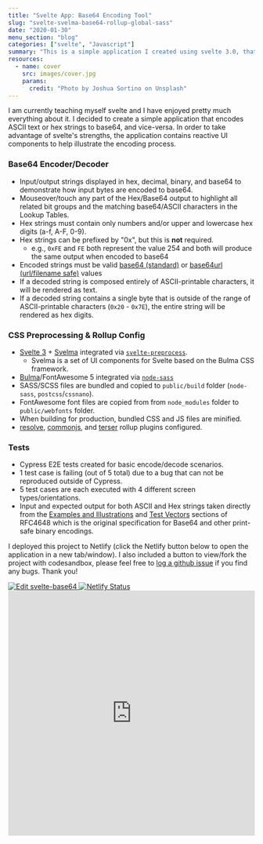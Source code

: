 ```yaml
---
title: "Svelte App: Base64 Encoding Tool"
slug: "svelte-svelma-base64-rollup-global-sass"
date: "2020-01-30"
menu_section: "blog"
categories: ["svelte", "Javascript"]
summary: "This is a simple application I created using svelte 3.0, that encodes/decodes ASCII text or hex strings to/from base64 and provides reactive ui components to help illustrate the encoding process."
resources:
  - name: cover
    src: images/cover.jpg
    params:
      credit: "Photo by Joshua Sortino on Unsplash"
---
```

I am currently teaching myself svelte and I have enjoyed pretty much everything about it. I decided to create a simple application that encodes ASCII text or hex strings to base64, and vice-versa. In order to take advantage of svelte's strengths, the application contains reactive UI components to help illustrate the encoding process.

### Base64 Encoder/Decoder

- Input/output strings displayed in hex, decimal, binary, and base64 to demonstrate how input bytes are encoded to base64.
- Mouseover/touch any part of the Hex/Base64 output to highlight all related bit groups and the matching base64/ASCII characters in the Lookup Tables.
- Hex strings must contain only numbers and/or upper and lowercase hex digits (a-f, A-F, 0-9).
- Hex strings can be prefixed by "0x", but this is **not** required.
  - e.g., `0xFE` and `FE` both represent the value 254 and both will produce the same output when encoded to base64
- Encoded strings must be valid [base64 (standard)](https://tools.ietf.org/html/rfc4648#section-4) or [base64url (url/filename safe)](https://tools.ietf.org/html/rfc4648#section-5) values
- If a decoded string is composed entirely of ASCII-printable characters, it will be rendered as text.
- If a decoded string contains a single byte that is outside of the range of ASCII-printable characters (`0x20` - `0x7E`), the entire string will be rendered as hex digits.

### CSS Preprocessing & Rollup Config

- [Svelte 3](https://github.com/sveltejs/svelte) + [Svelma](https://github.com/c0bra/svelma) integrated via [`svelte-preprocess`](https://github.com/kaisermann/svelte-preprocess).
  - Svelma is a set of UI components for Svelte based on the Bulma CSS framework.
- [Bulma](https://github.com/jgthms/bulma)/FontAwesome 5 integrated via [`node-sass`](https://github.com/sass/node-sass)
- SASS/SCSS files are bundled and copied to `public/build` folder (`node-sass`, `postcss`/`cssnano`).
- FontAwesome font files are copied from from `node_modules` folder to `public/webfonts` folder.
- When building for production, bundled CSS and JS files are minified.
- [resolve](https://www.npmjs.com/package/@rollup/plugin-node-resolve), [commonjs](https://www.npmjs.com/package/@rollup/plugin-commonjs), and [terser](https://github.com/TrySound/rollup-plugin-terserhttps://github.com/TrySound/rollup-plugin-terser) rollup plugins configured.

### Tests

- Cypress E2E tests created for basic encode/decode scenarios.
- 1 test case is failing (out of 5 total) due to a bug that can not be reproduced outside of Cypress.
- 5 test cases are each executed with 4 different screen types/orientations.
- Input and expected output for both ASCII and Hex strings taken directly from the [Examples and Illustrations](https://tools.ietf.org/html/rfc4648#section-9) and [Test Vectors](https://tools.ietf.org/html/rfc4648#section-10) sections of RFC4648 which is the original specification for Base64 and other print-safe binary encodings.

I deployed this project to Netlify (click the Netlify button below to open the application in a new tab/window). I also included a button to view/fork the project with codesandbox, please feel free to <a href="https://github.com/a-luna/svelte-base64/issues" target="_blank">log a github issue</a> if you find any bugs. Thank you!

<div class="cs-embed-buttons">
  <a href="https://codesandbox.io/s/github/a-luna/svelte-base64/tree/master/?fontsize=12&hidenavigation=1&theme=dark" target="_blank">
    <img alt="Edit svelte-base64" src="https://codesandbox.io/static/img/play-codesandbox.svg">
  </a>
  <a href="https://aaronluna.dev/base64"target="_blank">
    <img src="https://api.netlify.com/api/v1/badges/6fbc8193-d75d-4dea-a3eb-64d9e97681f1/deploy-status" alt="Netlify Status">
  </a>
</div>
<div class="cs-embed-wrapper">
  <div class="cs-embed">
    <iframe
        src="https://codesandbox.io/embed/github/a-luna/svelte-base64?codemirror=1&fontsize=12&hidenavigation=1&theme=dark&view=preview&runonclick=1"
        style="width:100%; height:500px; border: none; overflow-x:auto; overflow-y:auto"
        title="svelte-base64"
        allow="geolocation; microphone; camera; midi; vr; accelerometer; gyroscope; payment; ambient-light-sensor; encrypted-media; usb"
        sandbox="allow-modals allow-forms allow-popups allow-scripts allow-same-origin"
      ></iframe>
  </div>
</div>
